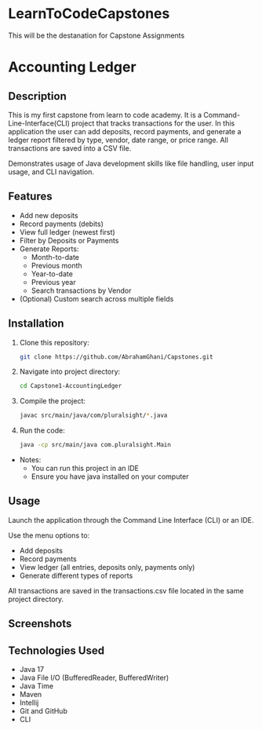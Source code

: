 #  LearnToCodeCapstones
 This will be the destanation for Capstone Assignments
# Accounting Ledger

## Description
This is my first capstone from learn to code academy. It is a Command-Line-Interface(CLI) project that 
tracks transactions for the user. In this application the user can add deposits, record payments, and generate a ledger report filtered
by type, vendor, date range, or price range. All transactions are saved into a CSV file.

Demonstrates usage of Java development skills like file handling, user input usage, and CLI navigation.


## Features
- Add new deposits
- Record payments (debits)
- View full ledger (newest first)
- Filter by Deposits or Payments
- Generate Reports:
  - Month-to-date
  - Previous month
  - Year-to-date
  - Previous year
  - Search transactions by Vendor
- (Optional) Custom search across multiple fields

## Installation
1. Clone this repository:
   ```bash
   git clone https://github.com/AbrahamGhani/Capstones.git
    ```
2. Navigate into project directory:
   ```bash
   cd Capstone1-AccountingLedger
    ```
3. Compile the project:
   ```bash
   javac src/main/java/com/pluralsight/*.java
    ```
4. Run the code:
    ```bash
   java -cp src/main/java com.pluralsight.Main
    ```

- Notes:
    - You can run this project in an IDE
    - Ensure you have java installed on your computer

## Usage
Launch the application through the Command Line Interface (CLI) or an IDE.

Use the menu options to:
- Add deposits
- Record payments
- View ledger (all entries, deposits only, payments only)
- Generate different types of reports

All transactions are saved in the transactions.csv file located in the same project directory.

## Screenshots

## Technologies Used
- Java 17
- Java File I/O (BufferedReader, BufferedWriter)
- Java Time 
- Maven
- Intellij
- Git and GitHub
- CLI
